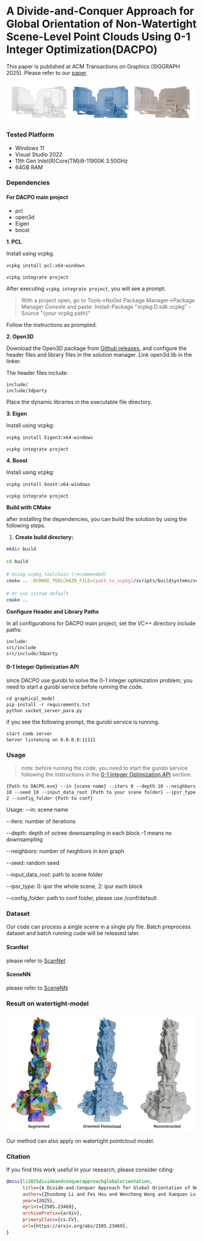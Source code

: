 # A Divide-and-Conquer Approach for Global Orientation of Non-Watertight Scene-Level Point Clouds Using 0-1 Integer Optimization(DACPO)

This paper is published at ACM Transactions on Graphics (SIGGRAPH 2025). Please refer to our [paper](https://arxiv.org/abs/2505.23469).

![1750858552307](image/README/1750858552307.png)

### Tested Platform

- Windows 11
- Visual Studio 2022
- 11th Gen Intel(R)Core(TM)i9-11900K 3.50GHz
- 64GB RAM

### Dependencies
#### For DACPO main project
- pcl
- open3d
- Eigen
- boost

**1. PCL**

Install using vcpkg.

`vcpkg install pcl:x64-windows`

`vcpkg integrate project`

After executing `vcpkg integrate project`, you will see a prompt:

> With a project open, go to Tools->NuGet Package Manager->Package Manager Console and paste:
> Install-Package "vcpkg.D.sdk.vcpkg" -Source "{your vcpkg path}"

Follow the instructions as prompted.

**2. Open3D**

Download the Open3D package from [Github releases](https://github.com/isl-org/Open3D/releases), and configure the header files and library files in the solution manager. Link open3d.lib in the linker.

The header files include:

```
include/
include/3dparty 
```
Place the dynamic libraries in the executable file directory.



**3. Eigen**

Install using vcpkg:

`vcpkg install Eigen3:x64-windows`

`vcpkg integrate project`



**4. Boost**

Install using vcpkg:

`vcpkg install boost:x64-windows`

`vcpkg integrate project`


**Build with CMake**

after installing the dependencies, you can build the solution by using the following steps.

1. **Create build directory:**
```bash
mkdir build

cd build

# Using vcpkg toolchain (recommended)
cmake .. -DCMAKE_TOOLCHAIN_FILE=[path_to_vcpkg]/scripts/buildsystems/vcpkg.cmake

# Or use system default
cmake ..
```



**Configure Header and Library Paths**

In all configurations for DACPO main project, set the VC++ directory include paths:

```
include:
src/include
src/include/3dparty
```

#### 0-1 Integer Optimization API
since DACPO use gurobi to solve the 0-1 integer optimization problem, you need to start a gurobi service before running the code.
```
cd graphical_model
pip install -r requirements.txt
python socket_server_para.py
```
if you see the following prompt, the gurobi service is running.
```
start comb server
Server listening on 0.0.0.0:11111
```





### Usage
>note: before running the code, you need to start the gurobi service following the instructions in the [0-1 Integer Optimization API](#0-1-integer-optimization-api) section.

```
{Path to DACPO.exe} --in {scene name} --iters 0 --depth 10 --neighbors 10 --seed 10 --input_data_root {Path to your scene folder} --ipsr_type 2 --config_folder {Path to conf}
```
Usage:
--in: scene name

--iters: number of iterations

--depth: depth of octree downsampling in each block.-1 means no downsampling

--neighbors: number of neighbors in knn graph

--seed: random seed

--input_data_root: path to scene folder

--ipsr_type: 0: ipsr the whole scene, 2: ipsr each block

--config_folder: path to conf folder, please use /conf/default




### Dataset
Our code can process a single scene in a single ply file.
Batch preprocess dataset and batch running code will be released later.

#### ScanNet
please refer to [ScanNet](https://github.com/ScanNet/ScanNet)

#### SceneNN
please refer to [SceneNN](https://github.com/zhaoyu-zhao/SceneNN)

### Result on watertight-model

![image-20250819151252041](README.assets/image-20250819151252041.png)

Our method can also apply on watertight pointcloud model.



### Citation

If you find this work useful in your research, please consider citing:

```bibtex
@misc{li2025divideandconquerapproachglobalorientation,
      title={A Divide-and-Conquer Approach for Global Orientation of Non-Watertight Scene-Level Point Clouds Using 0-1 Integer Optimization}, 
      author={Zhuodong Li and Fei Hou and Wencheng Wang and Xuequan Lu and Ying He},
      year={2025},
      eprint={2505.23469},
      archivePrefix={arXiv},
      primaryClass={cs.CV},
      url={https://arxiv.org/abs/2505.23469}, 
}
```

